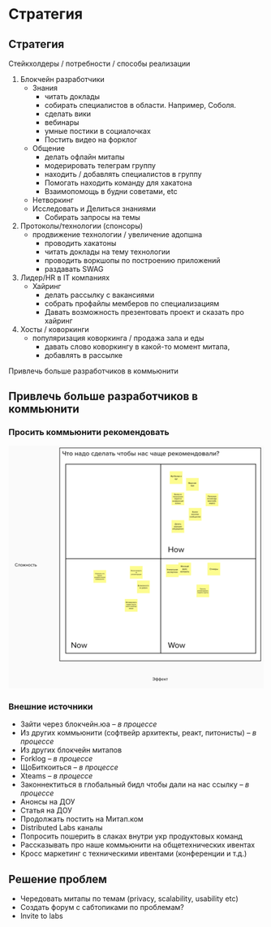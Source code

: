 # Стратегия

## Стратегия

Стейкхолдеры / потребности / способы реализации

1. Блокчейн разработчики
   * Знания
     * читать доклады
     * собирать специалистов в области. Например, Соболя.
     * сделать вики
     * вебинары
     * умные постики в социалочках
     * Постить видео на форклог
   * Общение
     * делать офлайн митапы
     * модерировать телеграм группу
     * находить / добавлять специалистов в группу
     * Помогать находить команду для хакатона
     * Взаимопомощь в будни советами, etc
   * Нетворкинг
   * Исследовать и Делиться знаниями
     * Собирать запросы на темы
2. Протоколы/технологии \(спонсоры\)
   * продвижение технологии / увеличение адопшна
     * проводить хакатоны
     * читать доклады на тему технологии
     * проводить воркшопы по построению приложений
     * раздавать SWAG
3. Лидер/HR в IT компаниях
   * Хайринг
     * делать рассылку с вакансиями
     * собрать профайлы мемберов по специализациям
     * Давать возможность презентовать проект и сказать про хайринг
4. Хосты / коворкинги
   * популяризация коворкинга / продажа зала и еды
     * давать слово коворкингу в какой-то момент митапа,
     * добавлять в рассылке

Привлечь больше разработчиков в коммьюнити

## Привлечь больше разработчиков в коммьюнити

### Просить коммьюнити рекомендовать

![](.gitbook/assets/image.png)

### Внешние источники

* Зайти через блокчейн.юа _– в процессе_
* Из других коммьюнити \(софтвейр архитекты, реакт, питонисты\) _– в процессе_
* Из других блокчейн митапов
* Forklog _– в процессе_
* ЩоБиткоиться _– в процессе_
* Xteams _– в процессе_
* Законнектиться в глобальный бидл чтобы дали на нас ссылку  _– в процессе_
* Анонсы на ДОУ
* Статья на ДОУ
* Продолжать постить на Митап.ком
* Distributed Labs каналы
* Попросить пошерить в слаках внутри укр продуктовых команд
* Рассказывать про наше коммьюнити на общетехнических ивентах
* Кросс маркетинг с техническими ивентами \(конференции и т.д.\)

## Решение проблем

* Чередовать митапы по темам \(privacy, scalability, usability etc\)
* Создать форум с сабтопиками по проблемам?
* Invite to labs

